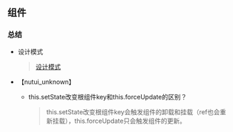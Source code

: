 ## 组件

### 总结
- 设计模式
  > [设计模式](./[⭐⭐⭐⭐⭐]-React设计模式.md)

- 【nutui_unknown】
  - this.setState改变根组件key和this.forceUpdate的区别？
    > this.setState改变根组件key会触发组件的卸载和挂载（ref也会重新挂载），this.forceUpdate只会触发组件的更新。

